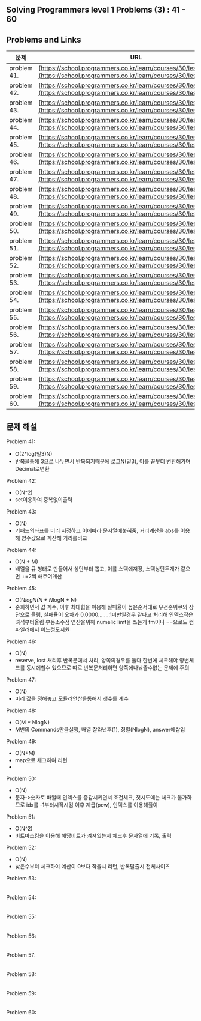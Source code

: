 ## Solving Programmers level 1 Problems (3) : 41 - 60
## Problems and Links

| 문제  | URL |
| --- | --- |
| problem 41. | [https://school.programmers.co.kr/learn/courses/30/lessons/68935](https://school.programmers.co.kr/learn/courses/30/lessons/68935) |
| problem 42. | [https://school.programmers.co.kr/learn/courses/30/lessons/68644](https://school.programmers.co.kr/learn/courses/30/lessons/68644) |
| problem 43. | [https://school.programmers.co.kr/learn/courses/30/lessons/67256](https://school.programmers.co.kr/learn/courses/30/lessons/67256) |
| problem 44. | [https://school.programmers.co.kr/learn/courses/30/lessons/64061](https://school.programmers.co.kr/learn/courses/30/lessons/64061) |
| problem 45. | [https://school.programmers.co.kr/learn/courses/30/lessons/42889](https://school.programmers.co.kr/learn/courses/30/lessons/42889) |
| problem 46. | [https://school.programmers.co.kr/learn/courses/30/lessons/42862](https://school.programmers.co.kr/learn/courses/30/lessons/42862) |
| problem 47. | [https://school.programmers.co.kr/learn/courses/30/lessons/42840](https://school.programmers.co.kr/learn/courses/30/lessons/42840) |
| problem 48. | [https://school.programmers.co.kr/learn/courses/30/lessons/42748](https://school.programmers.co.kr/learn/courses/30/lessons/42748) |
| problem 49. | [https://school.programmers.co.kr/learn/courses/30/lessons/42576](https://school.programmers.co.kr/learn/courses/30/lessons/42576) |
| problem 50. | [https://school.programmers.co.kr/learn/courses/30/lessons/17682](https://school.programmers.co.kr/learn/courses/30/lessons/17682) |
| problem 51. | [https://school.programmers.co.kr/learn/courses/30/lessons/17681](https://school.programmers.co.kr/learn/courses/30/lessons/17681) |
| problem 52. | [https://school.programmers.co.kr/learn/courses/30/lessons/12982](https://school.programmers.co.kr/learn/courses/30/lessons/12982) |
| problem 53. | [https://school.programmers.co.kr/learn/courses/30/lessons/12977](https://school.programmers.co.kr/learn/courses/30/lessons/12977) |
| problem 54. | [https://school.programmers.co.kr/learn/courses/30/lessons/12969](https://school.programmers.co.kr/learn/courses/30/lessons/12969) |
| problem 55. | [https://school.programmers.co.kr/learn/courses/30/lessons/12954](https://school.programmers.co.kr/learn/courses/30/lessons/12954) |
| problem 56. | [https://school.programmers.co.kr/learn/courses/30/lessons/12950](https://school.programmers.co.kr/learn/courses/30/lessons/12950) |
| problem 57. | [https://school.programmers.co.kr/learn/courses/30/lessons/12948](https://school.programmers.co.kr/learn/courses/30/lessons/12948) |
| problem 58. | [https://school.programmers.co.kr/learn/courses/30/lessons/12947](https://school.programmers.co.kr/learn/courses/30/lessons/12947) |
| problem 59. | [https://school.programmers.co.kr/learn/courses/30/lessons/12944](https://school.programmers.co.kr/learn/courses/30/lessons/12944) |
| problem 60. | [https://school.programmers.co.kr/learn/courses/30/lessons/12943](https://school.programmers.co.kr/learn/courses/30/lessons/12943) |

## 문제 해설
Problem 41: </br>
- O(2*log(밑3)N) </br>
- 반복을통해 3으로 나누면서 반복되기때문에 로그N(밑3), 이를 끝부터 변환해가며 Decimal로변환

Problem 42: </br>
- O(N^2) </br>
- set이용하여 중복없이출력

Problem 43: </br>
- O(N) </br>
- 키패드의좌표를 미리 지정하고 이에따라 문자열에붙혀줌, 거리계산을 abs를 이용해 양수값으로 계산해 거리를비교

Problem 44: </br>
- O(N + M) </br>
- 배열을 큐 형태로 만들어서 상단부터 뽑고, 이를 스택에저장, 스택상단두개가 같으면 +=2씩 해주어계산

Problem 45: </br>
- O(N*logN(N + N*logN + N) </br>
- 순회하면서 값 계수, 이후 최대힙을 이용해 실패율이 높은순서대로 우선순위큐의 상단으로 올림, 실패율이 오차가 0.0000........1미만일경우 같다고 처리해 인덱스작은녀석부터올림 부동소수점 연산을위해 numelic limt을 쓰는게 fm이나 ==으로도 컴파일러에서 어느정도지원

Problem 46: </br>
- O(N) </br>
- reserve, lost 처리후 반복문에서 처리, 양쪽의경우를 둘다 한번에 체크해야 양변체크를 동시에할수 있으므로 따로 반복문처리하면 양쪽에나눠줄수없는 문제에 주의

Problem 47: </br>
- O(N) </br>
- 미리 값을 정해놓고 모듈러연산을통해서 갯수를 계수
  
Problem 48: </br>
- O(M * NlogN) </br>
- M번의 Commands만큼실행, 배열 잘라낸후(1), 정렬(NlogN), answer에삽입

Problem 49: </br>
- O(N+M) </br>
- map으로 체크하여 리턴
- 
Problem 50: </br>
- O(N) </br>
- 문자->숫자로 바뀔때 인덱스를 증감시키면서 조건체크, 첫시도에는 체크가 불가하므로 idx를 -1부터시작시킴 이후 제곱(pow), 인덱스를 이용해풀이

Problem 51: </br>
- O(N^2) </br>
- 비트마스킹을 이용해 해당비트가 켜져있는지 체크후 문자열에 기록, 출력

Problem 52: </br>
- O(N) </br>
- 낮은수부터 체크하여 예산이 0보다 작을시 리턴, 반복탈출시 전체사이즈

Problem 53: 
<br />
<br />
<br />
Problem 54: 
<br />
<br />
<br />
Problem 55: 
<br />
<br />
<br />
Problem 56: 
<br />
<br />
<br />
Problem 57: 
<br />
<br />
<br />
Problem 58: 
<br />
<br />
<br />
Problem 59: 
<br />
<br />
<br />
Problem 60: 
<br />
<br />
<br />
